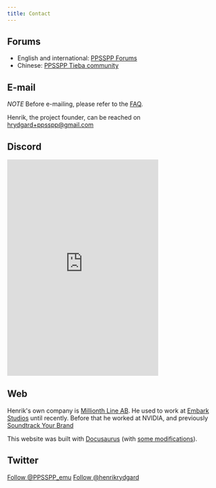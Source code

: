 ```yaml
---
title: Contact
---
```


## Forums

* English and international: [PPSSPP Forums](https://forums.ppsspp.org/)
* Chinese: [PPSSPP Tieba community](https://tieba.baidu.com/f?kw=ppsspp&fr=ala0)

## E-mail

*NOTE* Before e-mailing, please refer to the [FAQ](/docs/faq).

Henrik, the project founder, can be reached on [hrydgard+ppsspp@gmail.com](mailto:hrydgard+ppsspp@gmail.com)

## Discord

<iframe src="https://discordapp.com/widget?id=293316141479362560&theme=dark" width="350" height="500" allowtransparency="true" frameborder="0"></iframe>

## Web

Henrik's own company is [Millionth Line AB](https://www.millionthline.com).
He used to work at [Embark Studios](https://www.embark-studios.com/) until recently.
Before that he worked at NVIDIA, and previously [Soundtrack Your Brand](https://www.soundtrackyourbrand.com/)

This website was built with [Docusaurus](https://docusaurus.io/) (with <a href="https://github.com/hrydgard/ppsspp-site/">some modifications</a>).

## Twitter

[Follow @PPSSPP_emu](https://twitter.com/PPSSPP_emu)
[Follow @henrikrydgard](https://twitter.com/henrikrydgard)

